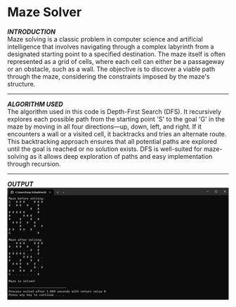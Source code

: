 # Maze Solver
***INTRODUCTION***
<br>
Maze solving is a classic problem in computer science and artificial intelligence that involves navigating through a complex labyrinth from a designated starting point to a specified destination. The maze itself is often represented as a grid of cells, where each cell can either be a passageway or an obstacle, such as a wall. The objective is to discover a viable path through the maze, considering the constraints imposed by the maze's structure.
___
***ALGORITHM USED***
<br>
The algorithm used in this code is Depth-First Search (DFS). It recursively explores each possible path from the starting point 'S' to the goal 'G' in the maze by moving in all four directions—up, down, left, and right. If it encounters a wall or a visited cell, it backtracks and tries an alternate route. This backtracking approach ensures that all potential paths are explored until the goal is reached or no solution exists. DFS is well-suited for maze-solving as it allows deep exploration of paths and easy implementation through recursion.
___
***OUTPUT***
![Image](https://github.com/PraisySam20/MazeSolver/blob/d1bf99c99cfd9a6236fc3d3270288e9248ba1d9d/Screenshot%202025-06-26%20092311.png)
